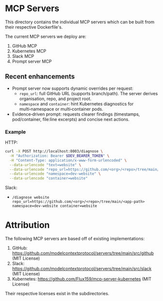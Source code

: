# MCP Servers

This directory contains the individual MCP servers which can be built from their respective Dockerfile's.

The current MCP servers we deploy are:
1. GitHub MCP
2. Kubernetes MCP
3. Slack MCP
4. Prompt server MCP

## Recent enhancements

- Prompt server now supports dynamic overrides per request:
  - `repo_url`: full GitHub URL (supports branch/path). The server derives organisation, repo, and project root.
  - `namespace` and `container`: hint Kubernetes diagnostics for multi‑namespace or multi‑container pods.
- Evidence‑driven prompt: requests clearer findings (timestamps, pod/container, file:line excerpts) and concise next actions.

### Example

HTTP:

```bash
curl -X POST http://localhost:8003/diagnose \
  -H "Authorization: Bearer $DEV_BEARER_TOKEN" \
  -H "Content-Type: application/x-www-form-urlencoded" \
  --data-urlencode "text=website" \
  --data-urlencode "repo_url=https://github.com/<org>/<repo>/tree/main/<app-path>" \
  --data-urlencode "namespace=dev-website" \
  --data-urlencode "container=website"
```

Slack:

- `/diagnose website repo_url=https://github.com/<org>/<repo>/tree/main/<app-path> namespace=dev-website container=website`

# Attribution

The following MCP servers are based off of existing implementations:

1. GitHub: https://github.com/modelcontextprotocol/servers/tree/main/src/github (MIT License)
2. Slack: https://github.com/modelcontextprotocol/servers/tree/main/src/slack (MIT License)
3. Kubernetes: https://github.com/Flux159/mcp-server-kubernetes (MIT License)

Their respective licenses exist in the subdirectories.
